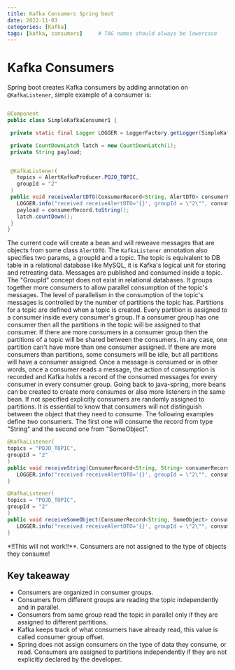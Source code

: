 ```yaml
---
title: Kafka Consumers Spring boot
date: 2022-11-03
categories: [Kafka]
tags: [kafka, consumers]     # TAG names should always be lowercase
---
```


# Kafka Consumers

Spring boot creates Kafka consumers by adding annotation on  `@KafkaListener`, simple example of a consumer is:

```java

@Component
public class SimpleKafkaConsumer1 {

 private static final Logger LOGGER = LoggerFactory.getLogger(SimpleKafkaConsumer1.class);

 private CountDownLatch latch = new CountDownLatch(1);
 private String payload;


 @KafkaListener(
   topics = AlertKafkaProducer.POJO_TOPIC,
   groupId = "2"
 )
 public void receiveAlertDTO(ConsumerRecord<String, AlertDTO> consumerRecord) {
   LOGGER.info("received receiveAlertDTO='{}', groupId = \"2\"", consumerRecord.toString());
   payload = consumerRecord.toString();
   latch.countDown();
 }
}
```

The current code will create a bean and will reweave messages that are objects from some class `AlertDTO`.
The `KafkaListener` annotation also specifies two params, a groupId and a topic. The topic is equivalent to DB table
in a relational database like MySQL, it is Kafka's logical unit for storing and retreating data. Messages are
published and consumed inside a topic. The "GroupId" concept does not exist in relational databases. It groups together more
consumers to allow parallel consumption of the topic's messages. The level of parallelism in the consumption of the topic's
messages is controlled by the number of partitions the topic has. Partitions for a topic are defined when a topic is
created. Every partition is assigned to a consumer inside every consumer's group. If a consumer group has one
consumer then all the partitions in the topic will be assigned to that consumer. If there are more consumers in a
consumer group then the partitions of a topic will be shared between the consumers. In any case, one partition can't have
more than one consumer assigned. If there are more consumers than partitions, some consumers will be idle, but all
partitions will have a consumer assigned. Once a message is consumed or in other words, once a consumer reads a message,
the action of consumption is recorded and Kafka holds a record of the consumed messages for every consumer in every
consumer group.
Going back to java-spring, more beans can be created to create more consumes or also more listeners in the same bean.
If not specified explicitly consumers are randomly assigned to partitions. It is essential to know that consumers will not
distinguish between the object that they need to consume.
The following examples define two consumers. The first one will consume the record from type "String" and the second one from
"SomeObject".
```java
@KafkaListener(
topics = "POJO_TOPIC",
groupId = "2"
)
public void receiveString(ConsumerRecord<String, String> consumerRecord) {
   LOGGER.info("received receiveAlertDTO='{}', groupId = \"2\"", consumerRecord.toString());
}
```

```java
@KafkaListener(
topics = "POJO_TOPIC",
groupId = "2"
)
public void receiveSomeObject(ConsumerRecord<String, SomeObject> consumerRecord) {
   LOGGER.info("received receiveAlertDTO='{}', groupId = \"2\"", consumerRecord.toString());
}
```
*!!This will not work!!**. Consumers are not assigned to the type of objects they consume!

## Key takeaway
* Consumers are organized in consumer groups.
* Consumers from different groups are reading the topic independently and in parallel.
* Consumers from same group read the topic in parallel only if they are assigned to different partitions.
* Kafka keeps track of what consumers have already read, this value is called consumer group offset.
* Spring does not assign consumers on the type of data they consume, or read. Consumers are assigned to partitions
  independently if they are not explicitly declared by the developer.
